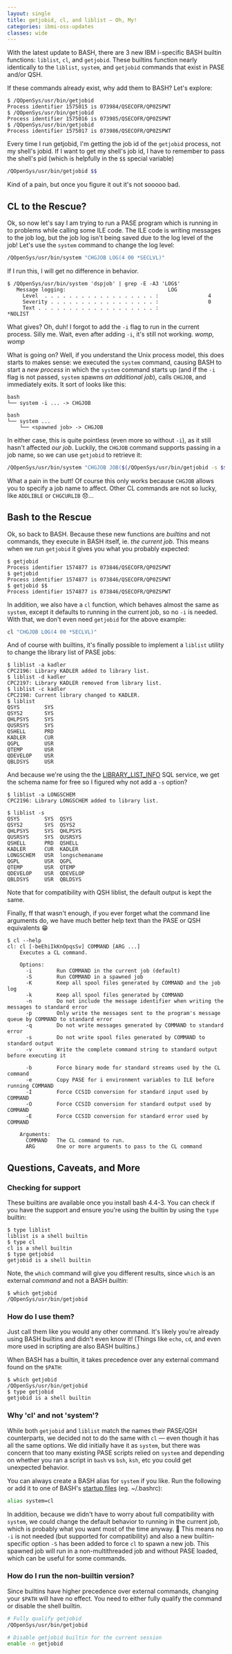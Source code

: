 ```yaml
---
layout: single
title: getjobid, cl, and liblist — Oh, My!
categories: ibmi-oss-updates
classes: wide
---
```


With the latest update to BASH, there are 3 new IBM i-specific BASH builtin
functions: `liblist`, `cl`, and `getjobid`. These builtins function nearly
identically to the `liblist`, `system`, and `getjobid` commands that exist in
PASE and/or QSH.

If these commands already exist, why add them to BASH? Let's explore:

```text
$ /QOpenSys/usr/bin/getjobid
Process identifier 1575015 is 073984/QSECOFR/QP0ZSPWT
$ /QOpenSys/usr/bin/getjobid
Process identifier 1575016 is 073985/QSECOFR/QP0ZSPWT
$ /QOpenSys/usr/bin/getjobid
Process identifier 1575017 is 073986/QSECOFR/QP0ZSPWT
```

Every time I run getjobid, I'm getting the job id of the `getjobid` process, not
my shell's jobid. If I want to get my shell's job id, I have to remember to pass
the shell's pid (which is helpfully in the `$$` special variable)

```bash
/QOpenSys/usr/bin/getjobid $$
```

Kind of a pain, but once you figure it out it's not sooooo bad.

## CL to the Rescue?

Ok, so now let's say I am trying to run a PASE program which is running in to
problems while calling some ILE code. The ILE code is writing messages to the
job log, but the job log isn't being saved due to the log level of the job!
Let's use the `system` command to change the log level:

```bash
/QOpenSys/usr/bin/system "CHGJOB LOG(4 00 *SECLVL)"
```

If I run this, I will get no difference in behavior.

```text
$ /QOpenSys/usr/bin/system 'dspjob' | grep -E -A3 'LOG$'
   Message logging:                                 LOG
     Level  . . . . . . . . . . . . . . . . . . :                4
     Severity . . . . . . . . . . . . . . . . . :                0
     Text . . . . . . . . . . . . . . . . . . . :                *NOLIST
```

What gives? Oh, duh! I forgot to add the `-i` flag to run in the current
process. Silly me. Wait, even after adding `-i`, it's still not working. _womp,
womp_

What is going on? Well, if you understand the Unix process model, this does
starts to makes sense: we executed the `system` command, causing BASH to start a
_new process_ in which the `system` command starts up (and if the `-i` flag is
not passed, `system` spawns _an additional job_), calls `CHGJOB`, and
immediately exits. It sort of looks like this:

```text
bash
└── system -i ... -> CHGJOB

bash
└── system ...
    └── <spawned job> -> CHGJOB
```

In either case, this is quite pointless (even more so without `-i`), as it still
hasn't affected _our job_. Luckily, the `CHGJOB` command supports passing in a
job name, so we can use `getjobid` to retrieve it:

```bash
/QOpenSys/usr/bin/system "CHGJOB JOB($(/QOpenSys/usr/bin/getjobid -s $$)) LOG(4 00 *SECLVL)"
```

What a pain in the butt! Of course this only works because `CHGJOB` allows you
to specify a job name to affect. Other CL commands are not so lucky, like
`ADDLIBLE` or `CHGCURLIB` :disappointed:...

## Bash to the Rescue

Ok, so back to BASH. Because these new functions are _builtins_ and not
commands, they execute in BASH itself, ie. _the current job_. This means when we
run `getjobid` it gives you what you probably expected:

```text
$ getjobid
Process identifier 1574877 is 073846/QSECOFR/QP0ZSPWT
$ getjobid
Process identifier 1574877 is 073846/QSECOFR/QP0ZSPWT
$ getjobid $$
Process identifier 1574877 is 073846/QSECOFR/QP0ZSPWT
```

In addition, we also have a `cl` function, which behaves almost the same as
`system`, except it defaults to running in the current job, so no `-i` is
needed. With that, we don't even need `getjobid` for the above example:

```bash
cl "CHGJOB LOG(4 00 *SECLVL)"
```

And of course with builtins, it's finally possible to implement a `liblist`
utility to change the library list of PASE jobs:

```text
$ liblist -a kadler
CPC2196: Library KADLER added to library list. 
$ liblist -d kadler
CPC2197: Library KADLER removed from library list.
$ liblist -c kadler
CPC2198: Current library changed to KADLER.
$ liblist
QSYS        SYS  
QSYS2       SYS  
QHLPSYS     SYS  
QUSRSYS     SYS  
QSHELL      PRD  
KADLER      CUR  
QGPL        USR  
QTEMP       USR  
QDEVELOP    USR  
QBLDSYS     USR  
```

And because we're using the the
[LIBRARY_LIST_INFO](https://www.ibm.com/support/knowledgecenter/en/ssw_ibm_i_74/rzajq/rzajqviewliblinfo.htm)
SQL service, we get the schema name for free so I figured why not add a `-s`
option?

```text
$ liblist -a LONGSCHEM
CPC2196: Library LONGSCHEM added to library list.

$ liblist -s
QSYS        SYS  QSYS
QSYS2       SYS  QSYS2
QHLPSYS     SYS  QHLPSYS
QUSRSYS     SYS  QUSRSYS
QSHELL      PRD  QSHELL
KADLER      CUR  KADLER
LONGSCHEM   USR  longschemaname
QGPL        USR  QGPL
QTEMP       USR  QTEMP
QDEVELOP    USR  QDEVELOP
QBLDSYS     USR  QBLDSYS
```

Note that for compatibility with QSH liblist, the default output is kept the same.

Finally, ff that wasn't enough, if you ever forget what the command line
arguments do, we have much better help text than the PASE or QSH equivalents
:grin:

```text
$ cl --help
cl: cl [-beEhiIkKnOpqsSv] COMMAND [ARG ...]
    Executes a CL command.
    
    Options:
      -i        Run COMMAND in the current job (default)
      -S        Run COMMAND in a spawned job
      -K        Keep all spool files generated by COMMAND and the job log
      -k        Keep all spool files generated by COMMAND
      -n        Do not include the message identifier when writing the messages to standard error
      -p        Only write the messages sent to the program's message queue by COMMAND to standard error
      -q        Do not write messages generated by COMMAND to standard error
      -s        Do not write spool files generated by COMMAND to standard output
      -v        Write the complete command string to standard output before executing it
    
      -b        Force binary mode for standard streams used by the CL command
      -e        Copy PASE for i environment variables to ILE before running COMMAND
      -I        Force CCSID conversion for standard input used by COMMAND
      -O        Force CCSID conversion for standard output used by COMMAND
      -E        Force CCSID conversion for standard error used by COMMAND
    
    Arguments:
      COMMAND   The CL command to run.
      ARG       One or more arguments to pass to the CL command
```

## Questions, Caveats, and More

### Checking for support

These builtins are available once you install bash 4.4-3. You can check if you
have the support and ensure you're using the builtin by using the `type`
builtin:

```text
$ type liblist
liblist is a shell builtin
$ type cl
cl is a shell builtin
$ type getjobid
getjobid is a shell builtin
```

Note, the `which` command will give you different results, since `which` is an
external _command_ and not a BASH _builtin_:

```text
$ which getjobid
/QOpenSys/usr/bin/getjobid
```

### How do I use them?

Just call them like you would any other command. It's likely you're already
using BASH builtins and didn't even know it! (Things like `echo`, `cd`, and even
more used in scripting are also BASH builtins.)

When BASH has a builtin, it takes precedence over any external command found on
the `$PATH`:

```text
$ which getjobid
/QOpenSys/usr/bin/getjobid
$ type getjobid
getjobid is a shell builtin
```

### Why 'cl' and not 'system'?

While both `getjobid` and `liblist` match the names their PASE/QSH counterparts,
we decided not to do the same with `cl` — even though it has all the same
options. We did initially have it as `system`, but there was concern that too
many existing PASE scripts relied on `system` and depending on whether you ran a
script in `bash` vs `bsh`, `ksh`, etc you could get unexpected behavior.

You can always create a BASH alias for `system` if you like. Run the following
or add it to one of BASH's [startup
files](https://www.gnu.org/software/bash/manual/html_node/Bash-Startup-Files.html)
(eg. ~/.bashrc):

```bash
alias system=cl
```

In addition, because we didn't have to worry about full compatibility with
`system`, we could change the default behavior to running in the current job,
which is probably what you want most of the time anyway. :tada: This means no
`-i` is not needed (but supported for compatibility) and also a new
builtin-specific option `-S` has been added to force `cl` to spawn a new job.
This spawned job will run in a non-multithreaded job and without PASE loaded,
which can be useful for some commands.

### How do I run the non-builtin version?

Since builtins have higher precedence over external commands, changing your
`$PATH` will have no effect. You need to either fully qualify the command or
disable the shell builtin.

```bash
# Fully qualify getjobid
/QOpenSys/usr/bin/getjobid

# Disable getjobid builtin for the current session
enable -n getjobid
```
